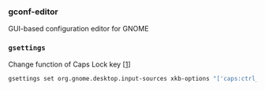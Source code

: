 ### gconf-editor
GUI-based configuration editor for GNOME

### `gsettings`

Change function of Caps Lock key [[1][1]]
```sh
gsettings set org.gnome.desktop.input-sources xkb-options "['caps:ctrl_modifier']"
```

[1]: https://superuser.com/questions/1196241/how-to-remap-caps-lock-on-wayland 'superuser.com - "How to remap CAPS LOCK on Wayland"'
